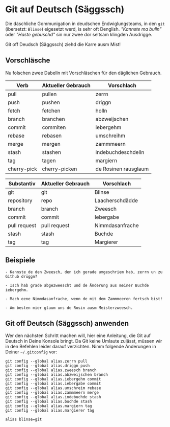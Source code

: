 # Git auf Deutsch (Säggssch)

Die däschliche Gommunigation in deudschen Endwiglungsteams, in den `git` 
(ibersetzt: `Blinse`) eigesetzt werd, is sehr oft Denglish. 
_"Kannste ma bulln"_ oder _"Haste gebuschd"_ sin nur zwee
dor seltsam klingden Ausdrigge.

Git off Deudsch (Säggssch) ziehd die Karre ausm Mist!

## Vorschläsche

Nu folschen zwee Dabelln mit Vorschläschen für den däglichen Gebrauch.

| Verb        | Aktueller Gebrauch | Vorschlach             |
|-------------|--------------------|------------------------|
| pull        | pullen             | zerrn                  |
| push        | pushen             | driggn                 |
| fetch       | fetchen            | holln                  |
| branch      | branchen           | abzweijschen           |
| commit      | commiten           | iebergehm              |
| rebase      | rebasen            | umschreihm             |
| merge       | mergen             | zammmeern              |
| stash       | stashen            | indebuchdeschdelln     |
| tag         | tagen              | margiern               |
| cherry-pick | cherry-picken      | de Rosinen rausglaum   |

| Substantiv   | Aktueller Gebrauch | Vorschlach        |
|--------------|--------------------|-------------------|
| git          | git                | Blinse            |
| repository   | repo               | Laacherschdädde   |
| branch       | branch             | Zweesch           |
| commit       | commit             | Iebergabe         |
| pull request | pull request       | Nimmdasanfrache   |
| stash        | stash              | Buchde            |
| tag          | tag                | Margierer         |

## Beispiele

    - Kannste de den Zweesch, den ich gerade umgeschriem hab, zerrn un zu Github drüggn?

    - Isch hab grade abgezweescht und de Änderung aus meiner Buchde iebergehm.

    - Mach eene Nimmdasanfrache, wenn de mit dem Zammmeeren fertsch bist!

    - Am besten mier glaum uns de Rosin ausm Meisterzweesch.

## Git off Deutsch (Säggssch) anwenden

Wer den nächsten Schritt machen will, hier eine Anleitung, die Git auf Deutsch
in Deine Konsole bringt. Da Git keine Umlaute zulässt, müssen wir in den 
Befehlen leider darauf verzichten. Nimm folgende Änderungen in Deiner `~/.gitconfig` 
vor:

    git config --global alias.zerrn pull
    git config --global alias.driggn push
    git config --global alias.zweesch branch
    git config --global alias.abzweijschen branch
    git config --global alias.iebergehm commit
    git config --global alias.iebergabe commit
    git config --global alias.umschreim rebase
    git config --global alias.zammmeern merge
    git config --global alias.indebuchde stash
    git config --global alias.buchde stash
    git config --global alias.margiern tag
    git config --global alias.margierer tag

    alias blinse=git
